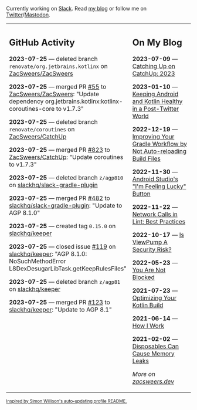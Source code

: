 Currently working on [Slack](https://slack.com/). Read [my blog](https://zacsweers.dev/) or follow me on [Twitter](https://twitter.com/ZacSweers)/[Mastodon](https://hachyderm.io/@ZacSweers).

<table><tr><td valign="top" width="60%">

## GitHub Activity
<!-- githubActivity starts -->
**2023-07-25** — deleted branch `renovate/org.jetbrains.kotlinx` on [ZacSweers/ZacSweers](https://github.com/ZacSweers/ZacSweers)

**2023-07-25** — merged PR [#55](https://github.com/ZacSweers/ZacSweers/pull/55) to [ZacSweers/ZacSweers](https://github.com/ZacSweers/ZacSweers): "Update dependency org.jetbrains.kotlinx:kotlinx-coroutines-core to v1.7.3"

**2023-07-25** — deleted branch `renovate/coroutines` on [ZacSweers/CatchUp](https://github.com/ZacSweers/CatchUp)

**2023-07-25** — merged PR [#823](https://github.com/ZacSweers/CatchUp/pull/823) to [ZacSweers/CatchUp](https://github.com/ZacSweers/CatchUp): "Update coroutines to v1.7.3"

**2023-07-25** — deleted branch `z/agp810` on [slackhq/slack-gradle-plugin](https://github.com/slackhq/slack-gradle-plugin)

**2023-07-25** — merged PR [#482](https://github.com/slackhq/slack-gradle-plugin/pull/482) to [slackhq/slack-gradle-plugin](https://github.com/slackhq/slack-gradle-plugin): "Update to AGP 8.1.0"

**2023-07-25** — created tag `0.15.0` on [slackhq/keeper](https://github.com/slackhq/keeper)

**2023-07-25** — closed issue [#119](https://github.com/slackhq/keeper/issues/119) on [slackhq/keeper](https://github.com/slackhq/keeper): "AGP 8.1.0: NoSuchMethodError L8DexDesugarLibTask.getKeepRulesFiles"

**2023-07-25** — deleted branch `z/agp81` on [slackhq/keeper](https://github.com/slackhq/keeper)

**2023-07-25** — merged PR [#123](https://github.com/slackhq/keeper/pull/123) to [slackhq/keeper](https://github.com/slackhq/keeper): "Update to AGP 8.1"
<!-- githubActivity ends -->
</td><td valign="top" width="40%">

## On My Blog
<!-- blog starts -->
**2023-07-09** — [Catching Up on CatchUp: 2023](https://www.zacsweers.dev/catching-up-on-catchup-2023/)

**2023-01-10** — [Keeping Android and Kotlin Healthy in a Post-Twitter World](https://www.zacsweers.dev/keeping-android-healthy/)

**2022-12-19** — [Improving Your Gradle Workflow by Not Auto-reloading Build Files](https://www.zacsweers.dev/improving-your-workflow-by-not-auto-reloading-build-files/)

**2022-11-30** — [Android Studio's "I'm Feeling Lucky" Button](https://www.zacsweers.dev/android-studios-im-feeling-lucky-button/)

**2022-11-22** — [Network Calls in Lint: Best Practices](https://www.zacsweers.dev/network-calls-in-lint-best-practices/)

**2022-10-17** — [Is ViewPump A Security Risk?](https://www.zacsweers.dev/is-viewpump-a-security-risk/)

**2022-05-23** — [You Are Not Blocked](https://www.zacsweers.dev/you-are-not-blocked/)

**2021-07-23** — [Optimizing Your Kotlin Build](https://www.zacsweers.dev/optimizing-your-kotlin-build/)

**2021-06-14** — [How I Work](https://www.zacsweers.dev/how-i-work/)

**2021-02-02** — [Disposables Can Cause Memory Leaks](https://www.zacsweers.dev/disposables-can-cause-memory-leaks/)
<!-- blog ends -->
_More on [zacsweers.dev](https://zacsweers.dev/)_
</td></tr></table>

<sub><a href="https://simonwillison.net/2020/Jul/10/self-updating-profile-readme/">Inspired by Simon Willison's auto-updating profile README.</a></sub>